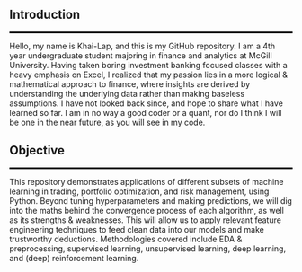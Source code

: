 ## Introduction 
<hr style="border: 0.25px solid black;">

Hello, my name is Khai-Lap, and this is my GitHub repository. I am a 4th year undergraduate student majoring in finance and analytics at McGill University. Having taken boring investment banking focused classes with a heavy emphasis on Excel, I realized that my passion lies in a more logical & mathematical approach to finance, where insights are derived by understanding the underlying data rather than making baseless assumptions. I have not looked back since, and hope to share what I have learned so far. I am in no way a good coder or a quant, nor do I think I will be one in the near future, as you will see in my code.

## Objective
<hr style="border: 0.25px solid black;">

This repository demonstrates applications of different subsets of machine learning in trading, portfolio optimization, and risk management, using Python. Beyond tuning hyperparameters and making predictions, we will dig into the maths behind the convergence process of each algorithm, as well as its strengths & weaknesses. This will allow us to apply relevant feature engineering techniques to feed clean data into our models and make trustworthy deductions. Methodologies covered include EDA & preprocessing, supervised learning, unsupervised learning, deep learning, and (deep) reinforcement learning.
